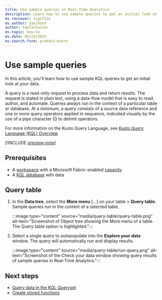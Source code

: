 ```yaml
---
title: Use sample queries in Real-Time Analytics
description: Learn how to use sample queries to get an initial look at your data in Real-Time Analytics.
ms.reviewer: tzgitlin
ms.author: yaschust
author: YaelSchuster
ms.topic: how-to
ms.date: 05/23/2023
ms.search.form: product-kusto
---
```

# Use sample queries

In this article, you'll learn how to use sample KQL queries to get an initial look at your data.

A query is a read-only request to process data and return results. The request is stated in plain text, using a data-flow model that is easy to read, author, and automate. Queries always run in the context of a particular table or database. At a minimum, a query consists of a source data reference and one or more query operators applied in sequence, indicated visually by the use of a pipe character (|) to delimit operators.

For more information on the Kusto Query Language, see [Kusto Query Language (KQL) Overview](/azure/data-explorer/kusto/query/index?context=/fabric/context/context).

[!INCLUDE [preview-note](../includes/preview-note.md)]

## Prerequisites

* A [workspace](../get-started/create-workspaces.md) with a Microsoft Fabric-enabled [capacity](../enterprise/licenses.md#capacity)
* A [KQL database](create-database.md) with data

## Query table

1. In the **Data tree**, select the **More menu** [...] on your table > **Query table**. Sample queries run in the context of a selected table.

    :::image type="content" source="media/query-table/query-table.png" alt-text="Screenshot of Object tree showing the More menu of a table. The Query table option is highlighted.":::

1. Select a single query to autopopulate into the **Explore your data** window. The query will automatically run and display results.

    :::image type="content" source="media/query-table/run-query.png" alt-text="Screenshot of the Check your data window showing query results of sample queries in Real-Time Analytics.":::

## Next steps

* [Query data in the KQL Queryset](kusto-query-set.md)
* [Create stored functions](create-functions.md)
